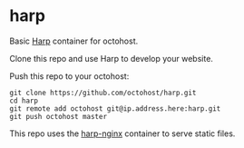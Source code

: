 harp
====

Basic [Harp](http://harpjs.com) container for octohost.

Clone this repo and use Harp to develop your website.

Push this repo to your octohost:

```
git clone https://github.com/octohost/harp.git
cd harp
git remote add octohost git@ip.address.here:harp.git
git push octohost master
```

This repo uses the [harp-nginx](https://github.com/octohost/harp-nginx) container to serve static files.
